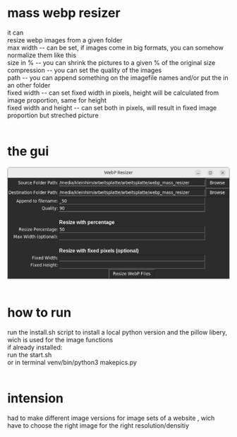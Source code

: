 # mass webp resizer
it can<br>
resize webp images from a given folder<br>
max width -- can be set, if images come in big formats, you can somehow normalize them like this<br>
size in % -- you can shrink the pictures to a given % of the original size<br>
compression -- you can set the quality of the images<br>
path -- you can append something on the imagefile names and/or put the in an other folder<br>
fixed width -- can set fixed width in pixels, height will be calculated from image proportion, same for height<br>
fixed width and height -- can set both in pixels, will result in fixed image proportion but streched picture<br>
<br>

# the gui<br>
<img src="https://raw.githubusercontent.com/mimikri/webp_mass_resizer/main/gui.webp"><br>
<br>

# how to run<br>
run the install.sh script to install a local python version and the pillow libery, wich is used for the image functions<br>
if already installed:<br>
    run the start.sh <br>
    or in terminal venv/bin/python3 makepics.py<br>
<br>

# intension<br>
had to make different image versions for image sets of a website , wich have to choose the right image for the right resolution/densitiy<br>